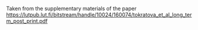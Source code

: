 Taken from the supplementary materials of the paper https://lutpub.lut.fi/bitstream/handle/10024/160074/tokratova_et_al_long_term_post_print.pdf

